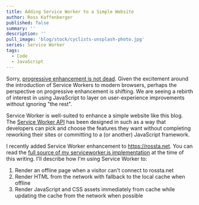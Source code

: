 ```yaml
---
title: Adding Service Worker to a Simple Website
author: Ross Kaffenberger
published: false
summary: ''
description: ''
pull_image: 'blog/stock/cyclists-unsplash-photo.jpg'
series: Service Worker
tags:
  - Code
  - JavaScript
---
```


Sorry, [progressive enhancement is not dead](http://tomdale.net/2013/09/progressive-enhancement-is-dead/). Given the excitement around the introduction of Service Workers to modern browsers, perhaps the perspective on progressive enhancement is shifting. We are seeing a rebirth of interest in using JavaScript to layer on user-experience improvements without ignoring "the rest".

Service Worker is well-suited to enhance a simple website like this blog. The [Service Worker API](https://developer.mozilla.org/en-US/docs/Web/API/Service_Worker_API) has been designed in such as a way that developers can pick and choose the features they want without completing reworking their sites or committing to a (or another) JavaScript framework.

I recently added Service Worker enhancement to https://rossta.net. You can read
the [full source of my serviceworker.js implementation](https://github.com/rossta/rossta.github.com/blob/00396de7c0d1b2b4c7adb47b377347e0c9a6fbe4/source/assets/javascripts/serviceworker.js) at the time of this writing. I'll describe how I'm using Service Worker to:

1. Render an offline page when a visitor can't connect to rossta.net
2. Render HTML from the network with fallback to the local cache when offline
3. Render JavaScript and CSS assets immediately from cache while updating the
   cache from the network when possible


